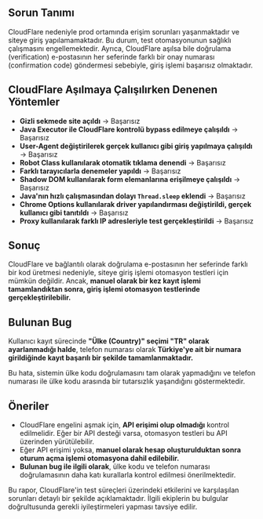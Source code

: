 <h2><strong>Sorun Tanımı</strong></h2>
<p>CloudFlare nedeniyle prod ortamında erişim sorunları yaşanmaktadır ve siteye giriş yapılamamaktadır. Bu durum, test otomasyonunun sağlıklı çalışmasını engellemektedir. Ayrıca, CloudFlare aşılsa bile doğrulama (verification) e-postasının her seferinde farklı bir onay numarası (confirmation code) göndermesi sebebiyle, giriş işlemi başarısız olmaktadır.</p>

<h2><strong>CloudFlare Aşılmaya Çalışılırken Denenen Yöntemler</strong></h2>
<ul>
    <li><strong>Gizli sekmede site açıldı</strong> → Başarısız</li>
    <li><strong>Java Executor ile CloudFlare kontrolü bypass edilmeye çalışıldı</strong> → Başarısız</li>
    <li><strong>User-Agent değiştirilerek gerçek kullanıcı gibi giriş yapılmaya çalışıldı</strong> → Başarısız</li>
    <li><strong>Robot Class kullanılarak otomatik tıklama denendi</strong> → Başarısız</li>
    <li><strong>Farklı tarayıcılarla denemeler yapıldı</strong> → Başarısız</li>
    <li><strong>Shadow DOM kullanılarak form elemanlarına erişilmeye çalışıldı</strong> → Başarısız</li>
    <li><strong>Java'nın hızlı çalışmasından dolayı <code>Thread.sleep</code> eklendi</strong> → Başarısız</li>
    <li><strong>Chrome Options kullanılarak driver yapılandırması değiştirildi, gerçek kullanıcı gibi tanıtıldı</strong> → Başarısız</li>
    <li><strong>Proxy kullanılarak farklı IP adresleriyle test gerçekleştirildi</strong> → Başarısız</li>
</ul>

<h2><strong>Sonuç</strong></h2>
<p>CloudFlare ve bağlantılı olarak doğrulama e-postasının her seferinde farklı bir kod üretmesi nedeniyle, siteye giriş işlemi otomasyon testleri için mümkün değildir. Ancak, <strong>manuel olarak bir kez kayıt işlemi tamamlandıktan sonra, giriş işlemi otomasyon testlerinde gerçekleştirilebilir.</strong></p>

<h2><strong>Bulunan Bug</strong></h2>
<p>Kullanıcı kayıt sürecinde <strong>"Ülke (Country)" seçimi "TR" olarak ayarlanmadığı halde</strong>, telefon numarası olarak <strong>Türkiye'ye ait bir numara girildiğinde kayıt başarılı bir şekilde tamamlanmaktadır.</strong></p>
<p>Bu hata, sistemin ülke kodu doğrulamasını tam olarak yapmadığını ve telefon numarası ile ülke kodu arasında bir tutarsızlık yaşandığını göstermektedir.</p>

<h2><strong>Öneriler</strong></h2>
<ul>
    <li>CloudFlare engelini aşmak için, <strong>API erişimi olup olmadığı</strong> kontrol edilmelidir. Eğer bir API desteği varsa, otomasyon testleri bu API üzerinden yürütülebilir.</li>
    <li>Eğer API erişimi yoksa, <strong>manuel olarak hesap oluşturulduktan sonra oturum açma işlemi otomasyona dahil edilebilir.</strong></li>
    <li><strong>Bulunan bug ile ilgili olarak</strong>, ülke kodu ve telefon numarası doğrulamasının daha katı kurallarla kontrol edilmesi önerilmektedir.</li>
</ul>

<p>Bu rapor, CloudFlare'in test süreçleri üzerindeki etkilerini ve karşılaşılan sorunları detaylı bir şekilde açıklamaktadır. İlgili ekiplerin bu bulgular doğrultusunda gerekli iyileştirmeleri yapması tavsiye edilir.</p>
